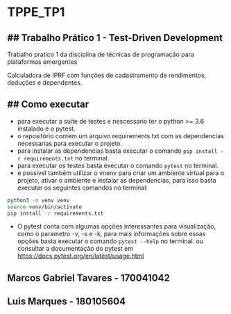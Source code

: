 # TPPE_TP1
## ## Trabalho Prático 1 - Test-Driven Development

Trabalho pratico 1 da disciplina de técnicas de programação para plataformas emergentes

Calculadora de IPRF com funções de cadastramento de rendimentos, deduções e dependentes.


## ## Como executar
- para executar a suite de testes e nescessario ter o python >= 3.6 instalado e o pytest.
- o repositório contem um arquivo requirements.txt com as dependencias necessarias para executar o projeto.
- para instalar as dependencias basta executar o comando `pip install -r requirements.txt` no terminal.
- para executar os testes basta executar o comando `pytest` no terminal.
- e possivel também utilizar o vnenv para criar um ambiente virtual para o projeto, ativar o ambiente e instalar as dependencias, para isso basta executar os seguintes comandos no terminal:
```bash
python3 -m venv venv
source venv/bin/activate
pip install -r requirements.txt
```
- O pytest conta com algumas opções interessantes para visualização, como o parametro -v, -s e -k, para mais informações sobre essas opções basta executar o comando `pytest --help` no terminal. ou consultar a documentação do pytest em https://docs.pytest.org/en/latest/usage.html

## Marcos Gabriel Tavares - 170041042

## Luis Marques - 180105604
